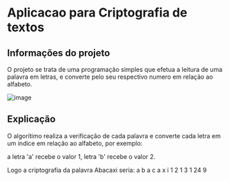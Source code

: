 # Aplicacao para Criptografia de textos

## Informações do projeto 
O projeto se trata de uma programação simples que efetua a leitura de uma palavra em letras,
e converte pelo seu respectivo numero em relação ao alfabeto.


![image](https://github.com/user-attachments/assets/88f38a1e-5b16-4354-a21c-2e088ea59620)

## Explicação
O algorítimo realiza a verificação de cada palavra e converte cada letra em um indice em relação
ao alfabeto, por exemplo:

a letra 'a' recebe o valor 1, letra 'b' recebe o valor 2.

Logo a criptografia da palavra Abacaxi seria:
a  b  a  c  a  x   i
1  2  1  3  1  24  9

